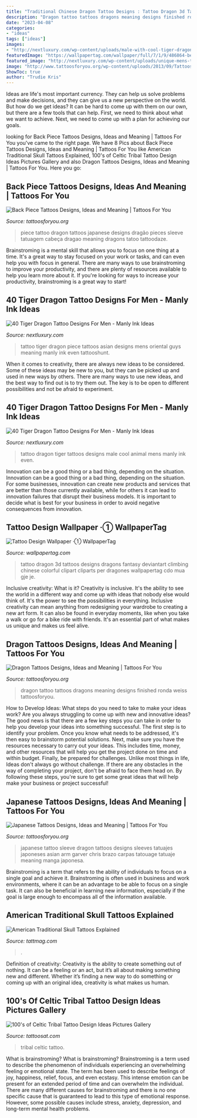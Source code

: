 ```yaml
---
title: "Traditional Chinese Dragon Tattoo Designs : Tattoo Dragon 3d Tattoos Designs Dragons Fantasy Deviantart Climbing Chinese Colorful Clipart Cliparts Per Dragones Wallpapertag Cdo Mua Gje Je"
description: "Dragon tattoo tattoos dragons meaning designs finished ronda weiss tattoosforyou"
date: "2023-04-08"
categories:
- "ideas"
tags: ["ideas"]
images:
- "http://nextluxury.com/wp-content/uploads/male-with-cool-tiger-dragon-tattoo-design-on-back.jpg"
featuredImage: "https://wallpapertag.com/wallpaper/full/7/1/9/486864-beautiful-tattoo-design-wallpaper-1600x2152-for-tablet.jpg"
featured_image: "http://nextluxury.com/wp-content/uploads/unique-mens-tiger-dragon-tattoos.jpg"
image: "http://www.tattoosforyou.org/wp-content/uploads/2013/09/Tattoos-of-Dragons-768x1024.jpg"
ShowToc: true
author: "Trudie Kris"
---
```



Ideas are life's most important currency. They can help us solve problems and make decisions, and they can give us a new perspective on the world. But how do we get ideas? It can be hard to come up with them on our own, but there are a few tools that can help. First, we need to think about what we want to achieve. Next, we need to come up with a plan for achieving our goals.

	

		
looking for Back Piece Tattoos Designs, Ideas and Meaning | Tattoos For You you've came to the right page. We have 8 Pics about Back Piece Tattoos Designs, Ideas and Meaning | Tattoos For You like American Traditional Skull Tattoos Explained, 100&#039;s of Celtic Tribal Tattoo Design Ideas Pictures Gallery and also Dragon Tattoos Designs, Ideas and Meaning | Tattoos For You. Here you go:
		
    
## Back Piece Tattoos Designs, Ideas And Meaning | Tattoos For You

<img loading=lazy src="https://www.tattoosforyou.org/wp-content/uploads/2016/02/Dragon-Back-Piece-Tattoo.jpg" onerror="this.onerror=null;this.src='https://tse4.mm.bing.net/th?id=OIP.pbz6FzZaDTspsKLlknlyDgHaLd&amp;pid=15.1';" alt="Back Piece Tattoos Designs, Ideas and Meaning | Tattoos For You">

_Source: tattoosforyou.org_

>piece tattoo dragon tattoos japanese designs dragão pieces sleeve tatuagem cabeça dragao meaning dragons tatoo tattoodaze. 

	

Brainstroming is a mental skill that allows you to focus on one thing at a time. It's a great way to stay focused on your work or tasks, and can even help you with focus in general. There are many ways to use brainstroming to improve your productivity, and there are plenty of resources available to help you learn more about it. If you're looking for ways to increase your productivity, brainstroming is a great way to start!

    
## 40 Tiger Dragon Tattoo Designs For Men - Manly Ink Ideas

<img loading=lazy src="http://nextluxury.com/wp-content/uploads/unique-mens-tiger-dragon-tattoos.jpg" onerror="this.onerror=null;this.src='https://tse2.mm.bing.net/th?id=OIP.LRZk3UBIe6p9M7wgVBSptQHaJ4&amp;pid=15.1';" alt="40 Tiger Dragon Tattoo Designs For Men - Manly Ink Ideas">

_Source: nextluxury.com_

>tattoo tiger dragon piece tattoos asian designs mens oriental guys meaning manly ink even tattooshunt. 

	

When it comes to creativity, there are always new ideas to be considered. Some of these ideas may be new to you, but they can be picked up and used in new ways by others. There are many ways to use new ideas, and the best way to find out is to try them out. The key is to be open to different possibilities and not be afraid to experiment.

    
## 40 Tiger Dragon Tattoo Designs For Men - Manly Ink Ideas

<img loading=lazy src="http://nextluxury.com/wp-content/uploads/male-with-cool-tiger-dragon-tattoo-design-on-back.jpg" onerror="this.onerror=null;this.src='https://tse2.mm.bing.net/th?id=OIP.6LkJLhXeHWR_XzOPuRNBbQHaKc&amp;pid=15.1';" alt="40 Tiger Dragon Tattoo Designs For Men - Manly Ink Ideas">

_Source: nextluxury.com_

>tattoo dragon tiger tattoos designs male cool animal mens manly ink even. 

	

Innovation can be a good thing or a bad thing, depending on the situation.
Innovation can be a good thing or a bad thing, depending on the situation. For some businesses, innovation can create new products and services that are better than those currently available, while for others it can lead to innovation failures that disrupt their business models. It is important to decide what is best for your business in order to avoid negative consequences from innovation.

    
## Tattoo Design Wallpaper ·① WallpaperTag

<img loading=lazy src="https://wallpapertag.com/wallpaper/full/7/1/9/486864-beautiful-tattoo-design-wallpaper-1600x2152-for-tablet.jpg" onerror="this.onerror=null;this.src='https://tse3.mm.bing.net/th?id=OIP.EXo6DwDAW-CoEdvzM7NbCAHaJ9&amp;pid=15.1';" alt="Tattoo Design Wallpaper ·① WallpaperTag">

_Source: wallpapertag.com_

>tattoo dragon 3d tattoos designs dragons fantasy deviantart climbing chinese colorful clipart cliparts per dragones wallpapertag cdo mua gje je. 

	

Inclusive creativity: What is it?
Creativity is inclusive. It's the ability to see the world in a different way and come up with ideas that nobody else would think of. It's the power to see the possibilities in everything. Inclusive creativity can mean anything from redesigning your wardrobe to creating a new art form. It can also be found in everyday moments, like when you take a walk or go for a bike ride with friends. It's an essential part of what makes us unique and makes us feel alive.

    
## Dragon Tattoos Designs, Ideas And Meaning | Tattoos For You

<img loading=lazy src="http://www.tattoosforyou.org/wp-content/uploads/2013/09/Tattoos-of-Dragons-768x1024.jpg" onerror="this.onerror=null;this.src='https://tse3.mm.bing.net/th?id=OIP.q4kgPFecNDJ3zL9K9V9_nAHaJ4&amp;pid=15.1';" alt="Dragon Tattoos Designs, Ideas and Meaning | Tattoos For You">

_Source: tattoosforyou.org_

>dragon tattoo tattoos dragons meaning designs finished ronda weiss tattoosforyou. 

	

How to Develop Ideas: What steps do you need to take to make your ideas work?
Are you always struggling to come up with new and innovative ideas? The good news is that there are a few key steps you can take in order to help you develop your ideas into something successful. The first step is to identify your problem. Once you know what needs to be addressed, it's then easy to brainstorm potential solutions. Next, make sure you have the resources necessary to carry out your ideas. This includes time, money, and other resources that will help you get the project done on time and within budget. Finally, be prepared for challenges. Unlike most things in life, Ideas don't always go without challenge. If there are any obstacles in the way of completing your project, don't be afraid to face them head on. By following these steps, you're sure to get some great ideas that will help make your business or project successful!

    
## Japanese Tattoos Designs, Ideas And Meaning | Tattoos For You

<img loading=lazy src="http://www.tattoosforyou.org/wp-content/uploads/2013/09/Japanese-Sleeve-Tattoo.jpg" onerror="this.onerror=null;this.src='https://tse2.mm.bing.net/th?id=OIP.ds-wx0GMinjWO3F_q7H6sQHaPu&amp;pid=15.1';" alt="Japanese Tattoos Designs, Ideas and Meaning | Tattoos For You">

_Source: tattoosforyou.org_

>japanese tattoo sleeve dragon tattoos designs sleeves tatuajes japoneses asian arm garver chris brazo carpas tatouage tatuaje meaning manga japonesa. 

	

Brainstroming is a term that refers to the ability of individuals to focus on a single goal and achieve it. Brainstroming is often used in business and work environments, where it can be an advantage to be able to focus on a single task. It can also be beneficial in learning new information, especially if the goal is large enough to encompass all of the information available.

    
## American Traditional Skull Tattoos Explained

<img loading=lazy src="https://tattmag.com/wp-content/uploads/2021/02/Traditional-Skull-Tattoo-30.jpg" onerror="this.onerror=null;this.src='https://tse3.mm.bing.net/th?id=OIP.tI4w6ZkI43pooeF1BnYF-gHaLJ&amp;pid=15.1';" alt="American Traditional Skull Tattoos Explained">

_Source: tattmag.com_

>. 

	

Definition of creativity:
Creativity is the ability to create something out of nothing. It can be a feeling or an act, but it’s all about making something new and different. Whether it’s finding a new way to do something or coming up with an original idea, creativity is what makes us human.

    
## 100&#039;s Of Celtic Tribal Tattoo Design Ideas Pictures Gallery

<img loading=lazy src="https://tattoosat.com/wp-content/uploads/2014/12/Celtic-Tribal-Tattoo12.jpg" onerror="this.onerror=null;this.src='https://tse3.mm.bing.net/th?id=OIP._f_Snqdg6H342-NX9S1n2QHaJ4&amp;pid=15.1';" alt="100&#039;s of Celtic Tribal Tattoo Design Ideas Pictures Gallery">

_Source: tattoosat.com_

>tribal celtic tattoo. 

	

What is brainstroming?
What is brainstroming? Brainstroming is a term used to describe the phenomenon of individuals experiencing an overwhelming feeling or emotional state. The term has been used to describe feelings of joy, happiness, relief, focus, and even ecstasy. This intense emotion can be present for an extended period of time and can overwhelm the individual. There are many different causes for brainstroming and there is no one specific cause that is guaranteed to lead to this type of emotional response. However, some possible causes include stress, anxiety, depression, and long-term mental health problems.


